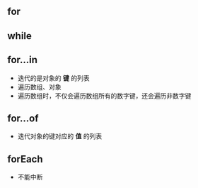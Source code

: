 
## for

## while

## for...in

- 迭代的是对象的 **键** 的列表
- 遍历数组、对象
- 遍历数组时，不仅会遍历数组所有的数字键，还会遍历非数字键

## for...of

- 迭代对象的键对应的 **值** 的列表

## forEach

- 不能中断

